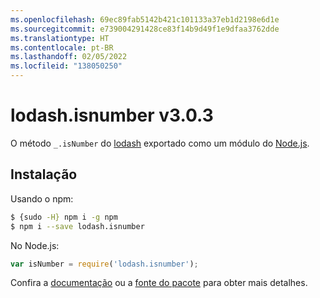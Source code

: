 ```yaml
---
ms.openlocfilehash: 69ec89fab5142b421c101133a37eb1d2198e6d1e
ms.sourcegitcommit: e739004291428ce83f14b9d49f1e9dfaa3762dde
ms.translationtype: HT
ms.contentlocale: pt-BR
ms.lasthandoff: 02/05/2022
ms.locfileid: "138050250"
---
```

# <a name="lodashisnumber-v303"></a>lodash.isnumber v3.0.3

O método `_.isNumber` do [lodash](https://lodash.com/) exportado como um módulo do [Node.js](https://nodejs.org/).

## <a name="installation"></a>Instalação

Usando o npm:
```bash
$ {sudo -H} npm i -g npm
$ npm i --save lodash.isnumber
```

No Node.js:
```js
var isNumber = require('lodash.isnumber');
```

Confira a [documentação](https://lodash.com/docs#isNumber) ou a [fonte do pacote](https://github.com/lodash/lodash/blob/3.0.3-npm-packages/lodash.isnumber) para obter mais detalhes.
